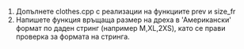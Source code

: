 
1. Допълнете clothes.cpp с реализации на функциите prev и size_fr
2. Напишете функция връщаща размер на дреха в 'Американски' формат по даден стринг (например M,XL,2XS), като се прави проверка за формата на стринга.








